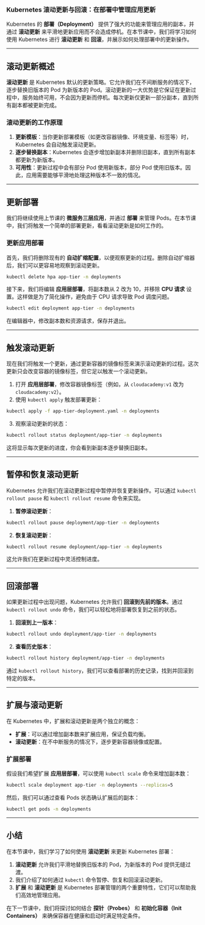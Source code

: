 ### Kubernetes 滚动更新与回滚：在部署中管理应用更新

Kubernetes 的 **部署（Deployment）** 提供了强大的功能来管理应用的副本，并通过 **滚动更新** 来平滑地更新应用而不会造成停机。在本节课中，我们将学习如何使用 Kubernetes 进行 **滚动更新** 和 **回滚**，并展示如何处理部署中的更新操作。

---

## 滚动更新概述

**滚动更新** 是 Kubernetes 默认的更新策略。它允许我们在不间断服务的情况下，逐步替换旧版本的 Pod 为新版本的 Pod。滚动更新的一大优势是它保证在更新过程中，服务始终可用，不会因为更新而停机。每次更新仅更新一部分副本，直到所有副本都被更新完成。

### 滚动更新的工作原理

1. **更新模板**：当你更新部署模板（如更改容器镜像、环境变量、标签等）时，Kubernetes 会自动触发滚动更新。
2. **逐步替换副本**：Kubernetes 会逐步增加新副本并删除旧副本，直到所有副本都更新为新版本。
3. **可用性**：更新过程中会有部分 Pod 使用新版本，部分 Pod 使用旧版本。因此，应用需要能够平滑地处理这种版本不一致的情况。

---

## 更新部署

我们将继续使用上节课的 **微服务三层应用**，并通过 **部署** 来管理 Pods。在本节课中，我们将触发一个简单的部署更新，看看滚动更新是如何工作的。

### 更新应用部署

首先，我们将删除现有的 **自动扩缩配置**，以便观察更新的过程。删除自动扩缩器后，我们可以更容易地观察到滚动更新。

```bash
kubectl delete hpa app-tier -n deployments
```

接下来，我们将编辑 **应用层部署**，将副本数从 2 改为 10，并移除 **CPU 请求** 设置。这样做是为了简化操作，避免由于 CPU 请求导致 Pod 调度问题。

```bash
kubectl edit deployment app-tier -n deployments
```

在编辑器中，修改副本数和资源请求，保存并退出。

---

## 触发滚动更新

现在我们将触发一个更新，通过更新容器的镜像标签来演示滚动更新的过程。这次更新只会改变容器的镜像标签，但它足以触发一个滚动更新。

1. 打开 **应用层部署**，修改容器镜像标签（例如，从 `cloudacademy:v1` 改为 `cloudacademy:v2`）。
2. 使用 `kubectl apply` 触发部署更新：

```bash
kubectl apply -f app-tier-deployment.yaml -n deployments
```

3. 观察滚动更新的状态：

```bash
kubectl rollout status deployment/app-tier -n deployments
```

这将显示每次更新的进度，你会看到新副本逐步替换旧副本。

---

## 暂停和恢复滚动更新

Kubernetes 允许我们在滚动更新过程中暂停并恢复更新操作。可以通过 `kubectl rollout pause` 和 `kubectl rollout resume` 命令来实现。

1. **暂停滚动更新**：

```bash
kubectl rollout pause deployment/app-tier -n deployments
```

2. **恢复滚动更新**：

```bash
kubectl rollout resume deployment/app-tier -n deployments
```

这允许我们在更新过程中灵活控制进度。

---

## 回滚部署

如果更新过程中出现问题，Kubernetes 允许我们 **回滚到先前的版本**。通过 `kubectl rollout undo` 命令，我们可以轻松地将部署恢复到之前的状态。

1. **回滚到上一版本**：

```bash
kubectl rollout undo deployment/app-tier -n deployments
```

2. **查看历史版本**：

```bash
kubectl rollout history deployment/app-tier -n deployments
```

通过 `kubectl rollout history`，我们可以查看部署的历史记录，找到并回滚到特定的版本。

---

## 扩展与滚动更新

在 Kubernetes 中，扩展和滚动更新是两个独立的概念：

- **扩展**：可以通过增加副本数来扩展应用，保证负载均衡。
- **滚动更新**：在不中断服务的情况下，逐步更新容器镜像或配置。

### 扩展部署

假设我们希望扩展 **应用层部署**，可以使用 `kubectl scale` 命令来增加副本数：

```bash
kubectl scale deployment app-tier -n deployments --replicas=5
```

然后，我们可以通过查看 Pods 状态确认扩展后的副本：

```bash
kubectl get pods -n deployments
```

---

## 小结

在本节课中，我们学习了如何使用 **滚动更新** 来更新 Kubernetes 部署：

1. **滚动更新** 允许我们平滑地替换旧版本的 Pod，为新版本的 Pod 提供无缝过渡。
2. 我们介绍了如何通过 `kubectl` 命令暂停、恢复和回滚滚动更新。
3. **扩展** 和 **滚动更新** 是 Kubernetes 部署管理的两个重要特性，它们可以帮助我们高效地管理应用。

在下一节课中，我们将探讨如何结合 **探针（Probes）** 和 **初始化容器（Init Containers）** 来确保容器在健康和启动时满足特定条件。
